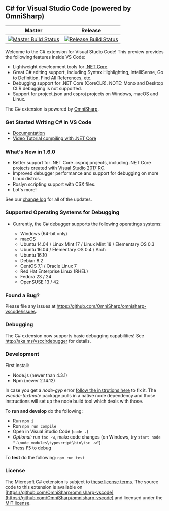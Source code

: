 ## C# for Visual Studio Code (powered by OmniSharp)

|Master|Release|
|:--:|:--:|
|[![Master Build Status](https://travis-ci.org/OmniSharp/omnisharp-vscode.svg?branch=master)](https://travis-ci.org/OmniSharp/omnisharp-vscode)|[![Release Build Status](https://travis-ci.org/OmniSharp/omnisharp-vscode.svg?branch=release)](https://travis-ci.org/OmniSharp/omnisharp-vscode)|

Welcome to the C# extension for Visual Studio Code! This preview provides the following features inside VS Code:

* Lightweight development tools for [.NET Core](https://dotnet.github.io).
* Great C# editing support, including Syntax Highlighting, IntelliSense, Go to Definition, Find All References, etc.
* Debugging support for .NET Core (CoreCLR). NOTE: Mono and Desktop CLR debugging is not supported.
* Support for project.json and csproj projects on Windows, macOS and Linux.

The C# extension is powered by [OmniSharp](https://github.com/OmniSharp/omnisharp-roslyn).

### Get Started Writing C# in VS Code

* [Documentation](https://code.visualstudio.com/docs/languages/csharp)
* [Video Tutorial compiling with .NET Core](https://channel9.msdn.com/Blogs/dotnet/Get-started-with-VS-Code-using-CSharp-and-NET-Core)

### What's New in 1.6.0

* Better support for .NET Core .csproj projects, including .NET Core projects created with [Visual Studio 2017 RC](https://www.visualstudio.com/vs/visual-studio-2017-rc/).
* Improved debugger performance and support for debugging on more Linux distros.
* Roslyn scripting support with CSX files.
* Lot's more!

See our [change log](https://github.com/OmniSharp/omnisharp-vscode/blob/master/CHANGELOG.md) for all of the updates.

### Supported Operating Systems for Debugging

* Currently, the C# debugger supports the following operatings systems:

  * Windows (64-bit only)
  * macOS
  * Ubuntu 14.04 / Linux Mint 17 / Linux Mint 18 / Elementary OS 0.3
  * Ubuntu 16.04 / Elementary OS 0.4 / Arch
  * Ubuntu 16.10
  * Debian 8.2
  * CentOS 7.1 / Oracle Linux 7
  * Red Hat Enterprise Linux (RHEL)
  * Fedora 23 / 24
  * OpenSUSE 13 / 42

### Found a Bug?
Please file any issues at https://github.com/OmniSharp/omnisharp-vscode/issues.

### Debugging
The C# extension now supports basic debugging capabilities! See http://aka.ms/vscclrdebugger for details.

### Development

First install:
* Node.js (newer than 4.3.1)
* Npm (newer 2.14.12)

In case you get a *node-gyp* error [follow the instrutions here](https://github.com/nodejs/node-gyp/blob/master/README.md) to fix it. The *vscode-textmate* package pulls in a native node dependency and those instructions will set up the node build tool which deals with those.

To **run and develop** do the following:

* Run `npm i`
* Run `npm run compile`
* Open in Visual Studio Code (`code .`)
* *Optional:* run `tsc -w`, make code changes (on Windows, try `start node ".\node_modules\typescript\bin\tsc -w"`)
* Press <kbd>F5</kbd> to debug

To **test** do the following: `npm run test`

### License
The Microsoft C# extension is subject to [these license terms](https://github.com/OmniSharp/omnisharp-vscode/blob/master/RuntimeLicenses/license.txt).
The source code to this extension is available on [https://github.com/OmniSharp/omnisharp-vscode](https://github.com/OmniSharp/omnisharp-vscode) and licensed under the [MIT license](https://github.com/OmniSharp/omnisharp-vscode/blob/master/LICENSE.txt).
